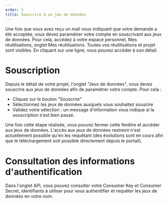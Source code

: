 ```yaml
---
order: 3
title: Souscrire à un jeu de données
---
```


Une fois que vous avez reçu un mail vous indiquant que votre demande a été acceptée, vous devez paramétrer votre compte en souscrivant aux jeux de données.
Pour cela, accédez à votre espace personnel, Mes réutilisations, onglet Mes réutilisations. Toutes vos réutilisations et projet sont visibles. En cliquant sur une ligne, vous pouvez accéder à son détail.

# Souscription

Depuis le détail de votre projet, l'onglet "Jeux de données", vous devez souscrire aux jeux de données afin de paramétrer votre compte.
Pour cela :
* Cliquez sur le bouton "Souscrire"
* Sélectionnez les jeux de données auxquels vous souhaitez souscire
* Validez votre sélection : un message d'information vous indique si la souscription s'est bien passé. 

Une fois cette étape réalisée, vous pouvez fermer cette fenêtre et accéder aux jeux de données.
L'accès aux jeux de données restreint n'est actuellement possible qu'en les requêtant (des évolutions sont en cours afin que le téléchargement soit possible directement depuis le portail).

# Consultation des informations d'authentification

Dans l'onglet API, vous pouvez consulter votre Consumer Key et Consumer Secret, identifiants à utiliser pour vous authentifier et requêter les jeux de données en votre nom.
